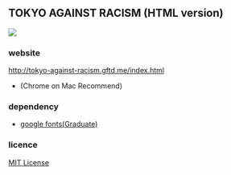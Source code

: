 ## TOKYO AGAINST RACISM (HTML version)
<img src="http://tokyo-against-racism.gftd.me/screenshot.png?20191230">

### website
http://tokyo-against-racism.gftd.me/index.html
- (Chrome on Mac Recommend)

### dependency
- [google fonts(Graduate)](https://developers.google.com/fonts/)

### licence
[MIT License](https://spdx.org/licenses/MIT/)
